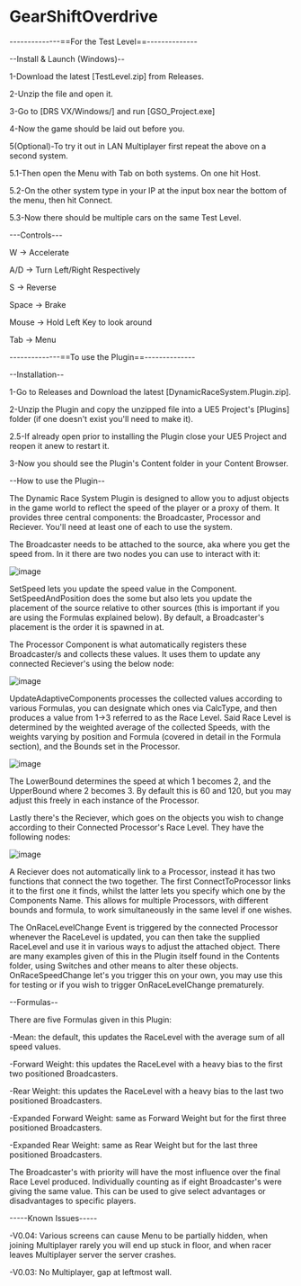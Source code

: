 # GearShiftOverdrive

--------------==For the Test Level==--------------

--Install & Launch (Windows)--

1-Download the latest [TestLevel.zip] from Releases.

2-Unzip the file and open it.

3-Go to [DRS VX/Windows/] and run [GSO_Project.exe]

4-Now the game should be laid out before you.

5(Optional)-To try it out in LAN Multiplayer first repeat the above on a second system.

5.1-Then open the Menu with Tab on both systems. On one hit Host.

5.2-On the other system type in your IP at the input box near the bottom of the menu, then hit Connect.

5.3-Now there should be multiple cars on the same Test Level.

---Controls---

W -> Accelerate

A/D -> Turn Left/Right Respectively

S -> Reverse

Space -> Brake

Mouse -> Hold Left Key to look around

Tab -> Menu

--------------==To use the Plugin==--------------

--Installation--

1-Go to Releases and Download the latest [DynamicRaceSystem.Plugin.zip].

2-Unzip the Plugin and copy the unzipped file into a UE5 Project's [Plugins] folder (if one doesn't exist you'll need to make it).

2.5-If already open prior to installing the Plugin close your UE5 Project and reopen it anew to restart it.

3-Now you should see the Plugin's Content folder in your Content Browser.

--How to use the Plugin--

The Dynamic Race System Plugin is designed to allow you to adjust objects in the game world to reflect the speed of the player or a proxy of them. It provides three central components: the Broadcaster, Processor and Reciever. You'll need at least one of each to use the system.

The Broadcaster needs to be attached to the source, aka where you get the speed from. In it there are two nodes you can use to interact with it:

![image](https://github.com/user-attachments/assets/ff87fb80-52a2-47f6-bcd0-e4951806024a)

SetSpeed lets you update the speed value in the Component. SetSpeedAndPosition does the some but also lets you update the placement of the source relative to other sources (this is important if you are using the Formulas explained below).
By default, a Broadcaster's placement is the order it is spawned in at.

The Processor Component is what automatically registers these Broadcaster/s and collects these values. It uses them to update any connected Reciever's using the below node:

![image](https://github.com/user-attachments/assets/e1d7a87c-2d21-418f-a049-cf09f1e3193b)

UpdateAdaptiveComponents processes the collected values according to various Formulas, you can designate which ones via CalcType, and then produces a value from 1->3 referred to as the Race Level. Said Race Level is determined by the weighted average of the collected Speeds, with the weights varying by position and Formula (covered in detail in the Formula section), and the Bounds set in the Processor.

![image](https://github.com/user-attachments/assets/03d71d0f-78df-44f2-b4b7-91e9cbbcc44d)

The LowerBound determines the speed at which 1 becomes 2, and the UpperBound where 2 becomes 3. By default this is 60 and 120, but you may adjust this freely in each instance of the Processor.

Lastly there's the Reciever, which goes on the objects you wish to change according to their Connected Processor's Race Level. They have the following nodes:

![image](https://github.com/user-attachments/assets/a28739c0-ec30-4198-9f68-36adcb1f929a)

A Reciever does not automatically link to a Processor, instead it has two functions that connect the two together. The first ConnectToProcessor links it to the first one it finds, whilst the latter lets you specify which one by the Components Name.
This allows for multiple Processors, with different bounds and formula, to work simultaneously in the same level if one wishes.

The OnRaceLevelChange Event is triggered by the connected Processor whenever the RaceLevel is updated, you can then take the supplied RaceLevel and use it in various ways to adjust the attached object.
There are many examples given of this in the Plugin itself found in the Contents folder, using Switches and other means to alter these objects. OnRaceSpeedChange let's you trigger this on your own, you may use this for testing or if you wish to trigger OnRaceLevelChange prematurely.

--Formulas--

There are five Formulas given in this Plugin:

-Mean: the default, this updates the RaceLevel with the average sum of all speed values.

-Forward Weight: this updates the RaceLevel with a heavy bias to the first two positioned Broadcasters.

-Rear Weight: this updates the RaceLevel with a heavy bias to the last two positioned Broadcasters.

-Expanded Forward Weight: same as Forward Weight but for the first three positioned Broadcasters.

-Expanded Rear Weight: same as Rear Weight but for the last three positioned Broadcasters.

The Broadcaster's with priority will have the most influence over the final Race Level produced. Individually counting as if eight Broadcaster's were giving the same value. This can be used to give select advantages or disadvantages to specific players.

-----Known Issues-----

-V0.04: Various screens can cause Menu to be partially hidden, when joining Multiplayer rarely you will end up stuck in floor, and when racer leaves Multiplayer server the server crashes.

-V0.03: No Multiplayer, gap at leftmost wall.

